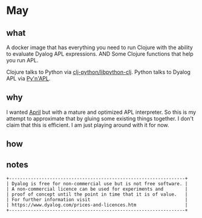 # May

## what

A docker image that has everything you need to run Clojure with the ability to evaluate Dyalog APL expressions.
AND
Some Clojure functions that help you run APL.

Clojure talks to Python via [clj-python/libpython-clj]().
Python talks to Dyalog APL via [Py'n'APL]().

## why

I wanted [April]() but with a mature and optimized APL interpreter.
So this is my attempt to approximate that by gluing some existing things together.
I don't claim that this is efficient.
I am just playing around with it for now.

## how

## notes

```
+-----------------------------------------------------------------+
| Dyalog is free for non-commercial use but is not free software. |
| A non-commercial licence can be used for experiments and        |
| proof of concept until the point in time that it is of value.   |
| For further information visit                                   |
| https://www.dyalog.com/prices-and-licences.htm                  |
+-----------------------------------------------------------------+
```
